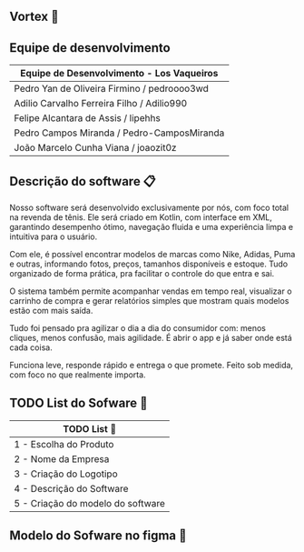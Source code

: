 ## Vortex 🚀


## Equipe de desenvolvimento

|       Equipe de Desenvolvimento - Los Vaqueiros        |
|--------------------------------------------------------|
| Pedro Yan de Oliveira Firmino / pedroooo3wd            |
| Adilio Carvalho Ferreira Filho   / Adilio990           |
| Felipe Alcantara de Assis  / lipehhs                   |
| Pedro Campos Miranda  / Pedro-CamposMiranda            |
| João Marcelo Cunha Viana  / joaozit0z                  |

## Descrição do software 📋

Nosso software será desenvolvido exclusivamente por nós, com foco total na revenda de tênis. 
Ele será criado em Kotlin, com interface em XML, garantindo desempenho ótimo, navegação fluida e uma experiência limpa e intuitiva para o usuário.

Com ele, é possível encontrar modelos de marcas como Nike, Adidas, Puma e outras, informando fotos, preços, tamanhos disponíveis e estoque. 
Tudo organizado de forma prática, pra facilitar o controle do que entra e sai.

O sistema também permite acompanhar vendas em tempo real, 
visualizar o carrinho de compra e gerar relatórios simples que mostram quais modelos estão com mais saída.

Tudo foi pensado pra agilizar o dia a dia do consumidor com: menos cliques, menos confusão, mais agilidade. 
É abrir o app e já saber onde está cada coisa.

Funciona leve, responde rápido e entrega o que promete. Feito sob medida, com foco no que realmente importa.


## TODO List do Sofware 📜 

|                       TODO List 📜                     |
|--------------------------------------------------------|
| 1 - Escolha do Produto                                 |
| 2 - Nome da Empresa                                    |
| 3 - Criação do Logotipo                                |
| 4 - Descrição do Software                              |
| 5 - Criação do modelo do software                      |


## Modelo do Sofware no figma 🌌 
